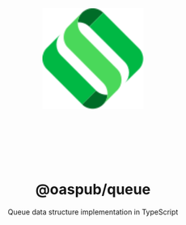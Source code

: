 <div align="center">
  <img src="../../assets/logo.svg" style="height:200px">

  <br><br><br><br><br>

  # @oaspub/queue

  Queue data structure implementation in TypeScript

</div align="center">

<br><br>

<div align="center">

